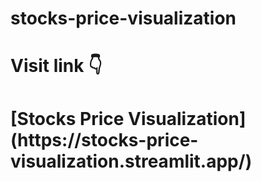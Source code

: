 # stocks-price-visualization

<h1>Visit link 👇</h1>

<h1>[Stocks Price Visualization](https://stocks-price-visualization.streamlit.app/)</h1>
